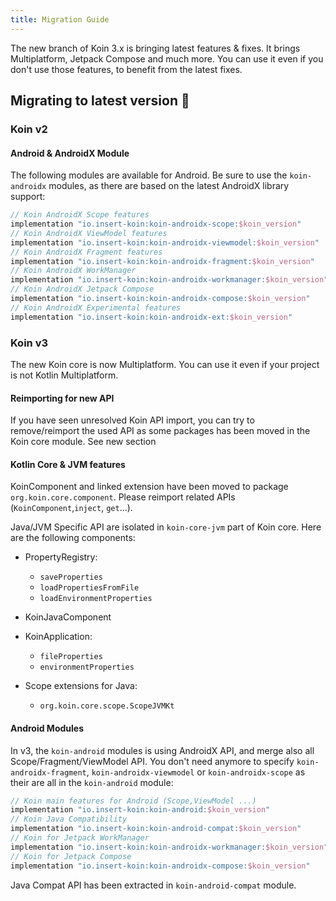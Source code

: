 ```yaml
---
title: Migration Guide
---
```


The new branch of Koin 3.x is bringing latest features & fixes. It brings Multiplatform, Jetpack Compose and much more. You can use it even if you don't use those features, to benefit from the latest fixes.

## Migrating to latest version 🚀

### Koin v2

#### Android & AndroidX Module

The following modules are available for Android. Be sure to use the `koin-androidx` modules, as there are based on the latest AndroidX library support:

```groovy
// Koin AndroidX Scope features
implementation "io.insert-koin:koin-androidx-scope:$koin_version"
// Koin AndroidX ViewModel features
implementation "io.insert-koin:koin-androidx-viewmodel:$koin_version"
// Koin AndroidX Fragment features
implementation "io.insert-koin:koin-androidx-fragment:$koin_version"
// Koin AndroidX WorkManager
implementation "io.insert-koin:koin-androidx-workmanager:$koin_version"
// Koin AndroidX Jetpack Compose
implementation "io.insert-koin:koin-androidx-compose:$koin_version"
// Koin AndroidX Experimental features
implementation "io.insert-koin:koin-androidx-ext:$koin_version"
```

### Koin v3

The new Koin core is now Multiplatform. You can use it even if your project is not Kotlin Multiplatform. 

#### Reimporting for new API

If you have seen unresolved Koin API import, you can try to remove/reimport the used API as some packages has been moved in the Koin core module. See new section 

#### Kotlin Core & JVM features

KoinComponent and linked extension have been moved to package `org.koin.core.component`. Please reimport related APIs (`KoinComponent`,`inject`, `get`...).

Java/JVM Specific API are isolated in `koin-core-jvm` part of Koin core. Here are the following components:

- PropertyRegistry:
    - `saveProperties`
    - `loadPropertiesFromFile`
    - `loadEnvironmentProperties`

- KoinJavaComponent

- KoinApplication:
    - `fileProperties`
    - `environmentProperties`

- Scope extensions for Java: 
    - `org.koin.core.scope.ScopeJVMKt`

#### Android Modules

In v3, the `koin-android` modules is using AndroidX API, and merge also all Scope/Fragment/ViewModel API. You don't need anymore to specify `koin-androidx-fragment`, `koin-androidx-viewmodel` or `koin-androidx-scope` as their are all in the `koin-android` module:

```groovy
// Koin main features for Android (Scope,ViewModel ...)
implementation "io.insert-koin:koin-android:$koin_version"
// Koin Java Compatibility
implementation "io.insert-koin:koin-android-compat:$koin_version"
// Koin for Jetpack WorkManager
implementation "io.insert-koin:koin-androidx-workmanager:$koin_version"
// Koin for Jetpack Compose
implementation "io.insert-koin:koin-androidx-compose:$koin_version"
```

Java Compat API has been extracted in `koin-android-compat` module.

